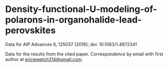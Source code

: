 # Density-functional-U-modeling-of-polarons-in-organohalide-lead-perovskites
Data for AIP Advances 6, 125037 (2016); doi: 10.1063/1.4972341

Data for the results from the cited paper.  Correspondence by email with first author at ericwwelch314@gmail.com.
